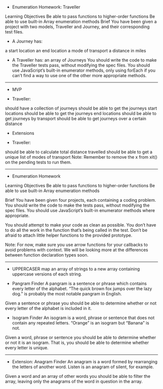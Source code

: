 * Enumeration Homework: Traveller

Learning Objectives
Be able to pass functions to higher-order functions
Be able to use built-in Array enumeration methods
Brief
You have been given a project with two models, Traveller and Journey, and their corresponding test files.

* A Journey has:

a start location
an end location
a mode of transport
a distance in miles

* A Traveller has:
an array of Journeys
You should write the code to make the Traveller tests pass, without modifying the spec files. You should use JavaScript’s built-in enumerator methods, only using forEach if you can’t find a way to use one of the other more appropriate methods.
____________________________________________________________________________________________________________________________________________________________________

*  MVP

* Traveller:

should have a collection of journeys
should be able to get the journeys start locations
should be able to get the journeys end locations
should be able to get journeys by transport
should be able to get journeys over a certain distance

* Extensions

* Traveller:

should be able to calculate total distance travelled
should be able to get a unique list of modes of transport
Note: Remember to remove the x from xit() on the pending tests to run them.

____________________________________________________________________________________________________________________________________________________________________

* Enumeration Homework

Learning Objectives
Be able to pass functions to higher-order functions
Be able to use built-in Array enumeration methods

Brief
You have been given four projects, each containing a coding problem. You should write the code to make the tests pass, without modifying the spec files. You should use JavaScript’s built-in enumerator methods where appropriate.

You should attempt to make your code as clean as possible. You don’t have to do all the work in the function that’s being called in the test. Don’t be afraid to attach little helper functions to the provided prototype.

Note: For now, make sure you use arrow functions for your callbacks to avoid problems with context. We will be looking more at the differences between function declaration types soon.

____________________________________________________________________________________________________________________________________________________________________

* UPPERCASER
map an array of strings to a new array containing uppercase versions of each string.

* Pangram Finder
A pangram is a sentence or phrase which contains every letter of the alphabet. “The quick brown fox jumps over the lazy dog.” is probably the most notable pangram in English.

Given a sentence or phrase you should be able to determine whether or not every letter of the alphabet is included in it.

* Isogram Finder
An isogram is a word, phrase or sentence that does not contain any repeated letters. “Orange” is an isogram but “Banana” is not.

Given a word, phrase or sentence you should be able to determine whether or not it is an isogram. That is, you should be able to determine whether every letter is unique.

____________________________________________________________________________________________________________________________________________________________________

* Extension: Anagram Finder
An anagram is a word formed by rearranging the letters of another word. Listen is an anagram of silent, for example.

Given a word and an array of other words you should be able to filter the array, leaving only the anagrams of the word in question in the array.

